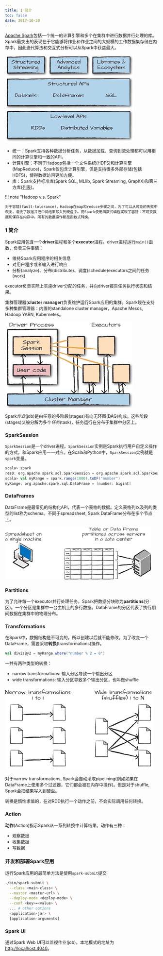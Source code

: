 ```yaml
---
title: 1 简介
toc: false
date: 2017-10-30
---     
```



[Apache Spark](https://spark.apache.org/)<!--是用于大数据处理的集群计算框架。它-->包括一个统一的计算引擎和多个在集群中进行数据并行处理的库。<!--它并没有以MapReduce作为执行引擎，而是使用了自己的分布式运行环境在集群上执行。-->Spark最突出的表现在于它能够将作业和作业之间的大规模的工作数据集存储在内存中，因此迭代算法和交互式分析可以从Spark中获益最大。 

![](figures/components_and_libraries_of_spark.jpg)


* 统一：Spark支持各种数据分析任务，从数据加载、查询到流处理都可以用相同的计算引擎和一致的API。
* 计算引擎：不同于Hadoop包括一个文件系统(HDFS)和计算引擎(MapReduce)，Spark仅包含计算引擎，但是支持很多外部存储(包括HDFS)，使得数据访问更加方便。
* 库：Spark支持标准库(Spark SQL, MLlib, Spark Streaming, GraphX)和第三方库([列表](http://spark-packages.org))。

!!! note "Hadoop v.s. Spark"

    对于容错(fault-tolerance)，Hadoop在map和reduce步骤之间，为了可以从可能的失败中恢复，混洗了数据并把中间结果写入到硬盘中。而Spark使用函数式编程实现了容错：不可变数据和保存在内存中。所有的数据操作都是函数式转换。


### 1 简介

Spark应用包含一个**driver**进程和多个**executor**进程。driver进程运行`main()`函数，负责三件事情：

* 维持Spark应用程序的相关信息
* 对用户程序或者输入进行响应
* 分析(analyze)、分布(distribute)、调度(schedule)executors之间的任务(work)

executor负责实际上实施driver分配的任务，并向driver报告任务执行状态和结果。

集群管理器(**cluster manager**)负责维护运行Spark应用的集群。Spark现在支持多种集群管理器：内置的standalone cluster manager，Apache Mesos, Hadoop YARN, Kubernetes。


![](figures/the_architecture_of_a_spark_application.jpg)

Spark*作业*(job)是由任意的多阶段(stages)有向无环图(DAG)构成。这些阶段(stages)又被分解为多个*任务*(task)，任务运行在分布于集群中分区上。


### SparkSession

`SparkSession`是一个driver进程。`SparkSession`实例是Spark执行用户自定义操作的方式，和Spark应用一一对应。在Scala和Python中，`SparkSession`实例就是`spark`变量。

```scala
scala> spark
res0: org.apache.spark.sql.SparkSession = org.apache.spark.sql.SparkSession@2eb91767
scala> val myRange = spark.range(1000).toDF("number")
myRange: org.apache.spark.sql.DataFrame = [number: bigint]
```

### DataFrames

DataFrame是最常见的结构化API，代表一个表格的数据。定义表格列以及列的类型的list称为schema。不同于spreadsheet, Spark DataFrame分布在多个节点上。

![Distributed versus single machine analysis](figures/distributed_versus_single_machine_analysis.jpg)

### Partitions

为了允许每一个executor并行处理任务，Spark把数据分块称为**partitions**(分区)。一个分区是集群中一台主机上的多行数据。DataFrame的分区代表了执行期间数据在集群中的物理分布。


### Transformations

在Spark中，数据结构是不可变的，所以创建以后就不能修改。为了改变一个DataFrame，需要采取**转换**(transformations)操作。

```scala
val divisBy2 = myRange.where("number % 2 = 0")
```

一共有两种类型的转换：

* narrow transformations: 输入分区导致一个输出分区
* wide transformations: 输入分区导致多个输出分区，也叫做shuffle

![narrow_and_wide_transformations](figures/narrow_and_wide_transformations.png)

对于narrow transformations, Spark会自动采取pipelining(例如如果在DataFrame上使用多个过滤器，它们都会被在内存中操作)。但是对于shuffle, Spark会把结果写入到硬盘。

转换是惰性求值的，在对RDD执行一个动作之前，不会实际调用任何转换。

### Action

**动作**(Action)指示Spark从一系列转换中计算结果。动作有三种：

* 观察数据
* 收集数据
* 写数据


### 开发和部署Spark应用

运行Spark应用的最简单方法是使用`spark-submit`提交

```bash
./bin/spark-submit \
  --class <main-class> \
  --master <master-url> \
  --deploy-mode <deploy-mode> \
  --conf <key>=<value> \
  ... # other options
  <application-jar> \
  [application-arguments]
```





### Spark UI

通过Spark Web UI可以监视作业(job)。本地模式的地址为[http://localhost:4040](http://localhost:4040)。


